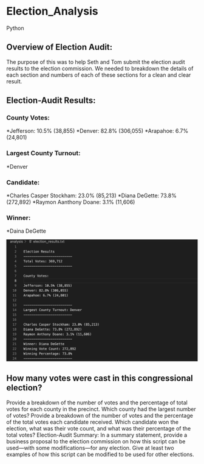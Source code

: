 # Election_Analysis
Python
## Overview of Election Audit: 
The purpose of this was to help Seth and Tom submit the election audit results to the election commission. We needed to breakdown the details of each section and numbers of each of these sections for a clean and clear result.

## Election-Audit Results: 
### County Votes:
*Jefferson: 10.5% (38,855)
*Denver: 82.8% (306,055)
*Arapahoe: 6.7% (24,801)

### Largest County Turnout:
*Denver

### Candidate:
*Charles Casper Stockham: 23.0% (85,213)
*Diana DeGette: 73.8% (272,892)
*Raymon Aanthony Doane: 3.1% (11,606)

### Winner:
*Daina DeGette

![myTest](https://github.com/nfreeman19/Election_Analysis/blob/main/analysis/Election%20Results.png)

## How many votes were cast in this congressional election?
Provide a breakdown of the number of votes and the percentage of total votes for each county in the precinct.
Which county had the largest number of votes?
Provide a breakdown of the number of votes and the percentage of the total votes each candidate received.
Which candidate won the election, what was their vote count, and what was their percentage of the total votes?
Election-Audit Summary: In a summary statement, provide a business proposal to the election commission on how this script can be used—with some modifications—for any election. Give at least two examples of how this script can be modified to be used for other elections.
